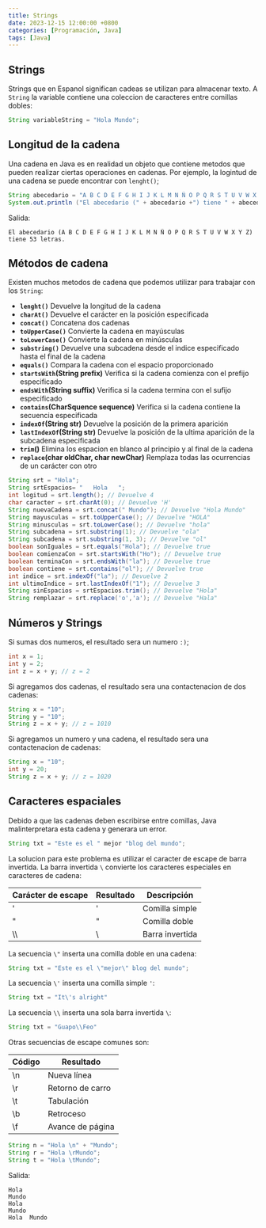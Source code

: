 ```yaml
---
title: Strings
date: 2023-12-15 12:00:00 +0800
categories: [Programación, Java]
tags: [Java]
---
```


## Strings

Strings que en Espanol significan cadeas se utilizan para almacenar texto. A `String` la variable contiene una coleccion de caracteres entre comillas dobles:

```java
String variableString = "Hola Mundo";
```

## Longitud de la cadena

Una cadena en Java es en realidad un objeto que contiene metodos que pueden realizar ciertas operaciones en cadenas. Por ejemplo, la logintud de una cadena se puede encontrar con `lenght()`;

```java
String abecedario = "A B C D E F G H I J K L M N Ñ O P Q R S T U V W X Y Z";
System.out.println ("El abecedario (" + abecedario +") tiene " + abecedario.length() + " letras.");
```

Salida:

```text
El abecedario (A B C D E F G H I J K L M N Ñ O P Q R S T U V W X Y Z) tiene 53 letras.
```

## Métodos de cadena

Existen muchos metodos de cadena que podemos utilizar para trabajar con los `String`:

* **`lenght()`** Devuelve la longitud de la cadena
* **`charAt()`** Devuelve el carácter en la posición especificada
* **`concat()`** Concatena dos cadenas
* **`toUpperCase()`** Convierte la cadena en mayúsculas
* **`toLowerCase()`** Convierte la cadena en minúsculas
* **`substring()`** Devuelve una subcadena desde el indice especificado hasta el final de la cadena
* **`equals()`** Compara la cadena con el espacio proporcionado
* **`startsWith`(String prefix)** Verifica si la cadena comienza con el prefijo especificado
* **`endsWith`(String suffix)** Verifica si la cadena termina con el sufijo especificado
* **`contains`(CharSquence sequence)** Verifica si la cadena contiene la secuencia especificada
* **`indexOf`(String str)** Devuelve la posición de la primera aparición
* **`lastIndexOf`(String str)** Devuelve la posición de la ultima aparición de la subcadena especificada
* **`trim`()** Elimina los espacion en blanco al principio y al final de la cadena
* **`replace`(char oldChar, char newChar)** Remplaza todas las ocurrencias de un carácter con otro

```java
String srt = "Hola";
String srtEspacios= "   Hola   ";
int logitud = srt.length(); // Devuelve 4
char caracter = srt.charAt(0); // Devuelve 'H'
String nuevaCadena = srt.concat(" Mundo"); // Devuelve "Hola Mundo" 
String mayusculas = srt.toUpperCase(); // Devuelve "HOLA"
String minusculas = srt.toLowerCase(); // Devuelve "hola"
String subcadena = srt.substring(1); // Devuelve "ola"
String subcadena = srt.substring(1, 3); // Devuelve "ol"
boolean sonIguales = srt.equals("Hola"); // Devuelve true
boolean comienzaCon = srt.startsWith("Ho"); // Devuelve true
boolean terminaCon = srt.endsWith("la"); // Devuelve true
boolean contiene = srt.contains("ol"); // Devuelve true
int indice = srt.indexOf("la"); // Devuelve 2
int ultimoIndice = srt.lastIndexOf("1"); // Devuelve 3
String sinEspacios = srtEspacios.trim(); // Devuelve "Hola"
String remplazar = srt.replace('o','a'); // Devuelve "Hala"
```

## Números y Strings

Si sumas dos numeros, el resultado sera un numero `:)`;

```java
int x = 1;
int y = 2;
int z = x + y; // z = 2
```

Si agregamos dos cadenas, el resultado sera una contactenacion de dos cadenas:

```java
String x = "10";
String y = "10";
String z = x + y; // z = 1010
```

Si agregamos un numero y una cadena, el resultado sera una contactenacion de cadenas:

```java
String x = "10";
int y = 20;
String z = x + y; // z = 1020
```

## Caracteres espaciales

Debido a que las cadenas deben escribirse entre comillas, Java malinterpretara esta cadena y generara un error.

```java
String txt = "Este es el " mejor "blog del mundo";
```

La solucion para este problema es utilizar el caracter de escape de barra invertida. La barra invertida `\` convierte los caracteres especiales en caracteres de cadena:

| Carácter de escape | Resultado | Descripción        |
|--------------------|-----------|--------------------|
| \'                 | '         | Comilla simple     |
| \"                 | "         | Comilla doble      |
| \\\                | \         | Barra invertida    |

La secuencia `\"` inserta una comilla doble en una cadena:

```java
String txt = "Este es el \"mejor\" blog del mundo";
```

La secuencia `\'` inserta una comilla simple `'`:

```java
String txt = "It\'s alright"
```

La secuencia `\\` inserta una sola barra invertida `\`:

```java
String txt = "Guapo\\Feo"
```

Otras secuencias de escape comunes son:

| Código | Resultado        |
|--------|------------------|
| \n     | Nueva línea      |
| \r     | Retorno de carro |
| \t     | Tabulación       |
| \b     | Retroceso        |
| \f     | Avance de página |

```java
String n = "Hola \n" + "Mundo"; 
String r = "Hola \rMundo"; 
String t = "Hola \tMundo"; 
```

Salida: 

```text
Hola 
Mundo
Hola 
Mundo
Hola  Mundo
```
